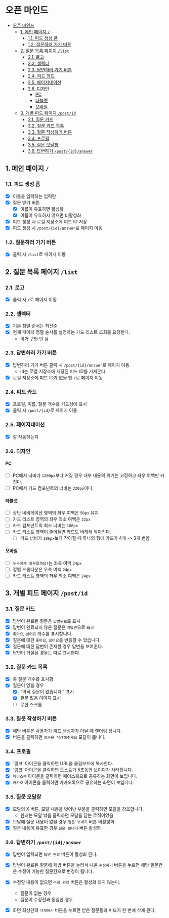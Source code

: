 # 오픈 마인드

- [오픈 마인드](#오픈-마인드)
  - [1. 메인 페이지 `/`](#1-메인-페이지-)
    - [1.1. 피드 생성 폼](#11-피드-생성-폼)
    - [1.2. 질문하러 가기 버튼](#12-질문하러-가기-버튼)
  - [2. 질문 목록 페이지 `/list`](#2-질문-목록-페이지-list)
    - [2.1. 로고](#21-로고)
    - [2.2. 셀렉터](#22-셀렉터)
    - [2.3. 답변하러 가기 버튼](#23-답변하러-가기-버튼)
    - [2.4. 피드 카드](#24-피드-카드)
    - [2.5. 페이지네이션](#25-페이지네이션)
    - [2.6. 디자인](#26-디자인)
      - [PC](#pc)
      - [타블렛](#타블렛)
      - [모바일](#모바일)
  - [3. 개별 피드 페이지 `/post/id`](#3-개별-피드-페이지-postid)
    - [3.1. 질문 카드](#31-질문-카드)
    - [3.2. 질문 카드 목록](#32-질문-카드-목록)
    - [3.3. 질문 작성하기 버튼](#33-질문-작성하기-버튼)
    - [3.4. 프로필](#34-프로필)
    - [3.5. 질문 모달창](#35-질문-모달창)
    - [3.6. 답변하기 `/post/{id}/answer`](#36-답변하기-postidanswer)

## 1. 메인 페이지 `/`

### 1.1. 피드 생성 폼

- [x] 이름을 입력하는 입력란
- [x] 질문 받기 버튼
  - [x] 이름이 유효하면 활성화
  - [x] 이름이 유효하지 않으면 비활성화
- [x] 피드 생성 시 로컬 저장소에 피드 ID 저장
- [x] 피드 생성 시 `/post/{id}/answer`로 페이지 이동

### 1.2. 질문하러 가기 버튼

- [x] 클릭 시 `/list`로 페이지 이동

## 2. 질문 목록 페이지 `/list`

### 2.1. 로고

- [x] 클릭 시 `/`로 페이지 이동

### 2.2. 셀렉터

- [x] 기본 정렬 순서는 최신순
- [x] 현재 페이지 정렬 순서를 설정하는 카드 리스트 조회를 요청한다.
  - 이거 구현 안 됨

### 2.3. 답변하러 가기 버튼

- [x] 답변하러 가기 버튼 클릭 시 `/post/{id}/answer`로 페이지 이동
  - id는 로컬 저장소에 저장된 피드 ID를 가져온다.
- [x] 로컬 저장소에 피드 ID가 없을 땐 `/`로 페이지 이동

### 2.4. 피드 카드

- [x] 프로필, 이름, 질문 개수를 카드상에 표시
- [x] 클릭 시 `/post/{id}`로 페이지 이동

### 2.5. 페이지네이션

- [x] 잘 작동하는지

### 2.6. 디자인

#### PC

- [ ] PC에서 너비가 `1200px`보다 커질 경우 내부 내용의 위기는 고정하고 좌우 여백만 커진다.
- [ ] PC에서 카드 컴포넌트의 너비는 `220px`이다.

#### 타블렛

- [ ] 상단 네비게이션 영역의 좌우 여백은 `50px` 유지
- [ ] 카드 리스트 영역의 좌우 최소 여백은 `32px`
- [ ] 카드 컴포넌트의 최소 너비는 `186px`
- [ ] 카드 리스트 영역이 줄어들면 카드도 비례해 작아진다.
  - [ ] 카드 너비가 `186px`보다 작아질 때 하나의 행에 카드가 4개 -> 3개 변함

#### 모바일

- [ ] `누구에게 질문할까요?`는 좌측 여백 `24px`
- [ ] 정렬 드롭다운은 우측 여백 `24px`
- [ ] 카드 리스트 영역의 좌우 최소 여백은 `24px`

## 3. 개별 피드 페이지 `/post/id`

### 3.1. 질문 카드

- [x] 답변이 완료된 질문은 `답변완료`로 표시
- [x] 답변이 완료되지 않은 질문은 `미답변`으로 표시
- [x] `좋아요`, `싫어요` 개수를 표시합니다.
- [x] 질문에 대한 `좋아요`, `싫어요`를 반응할 수 있습니다.
- [x] 질문에 대한 답변이 존재할 경우 답변을 보여준다.
- [x] 답변이 거절된 경우도 따로 표시한다.

### 3.2. 질문 카드 목록

- [x] 총 질문 개수를 표시함
- [x] 질문이 없을 경우
  - [x] "아직 질문이 없습니다." 표시
  - [x] 질문 없음 이미지 표시
  - [ ] 무한 스크롤

### 3.3. 질문 작성하기 버튼

- [x] 해당 버튼은 사용자가 피드 생성자가 아닐 때 렌더링 됩니다.
- [x] 버튼을 클릭하면 `질문을 작성해주세요` 모달이 뜹니다.

### 3.4. 프로필

- [x] `링크' 아이콘을 클릭하면 URL을 클립보드에 복사한다.
- [x] `링크' 아이콘을 클릭하면 토스트가 5초동안 보이다가 사라집니다.
- [x] `페이스북` 아이콘을 클릭하면 페이스북으로 공유하는 화면이 보입니다.
- [x] `카카오` 아이콘을 클릭하면 카카오톡으로 공유하는 화면이 보입니다.

### 3.5. 질문 모달창

- [x] 모달의 X 버튼, 모달 내용을 벗어난 부분을 클릭하면 모달을 강조합니다.
  - 원래는 모달 밖을 클릭하면 모달을 닫는 로직이었음
- [x] 모달에 질문 내용이 없을 경우 `질문 보내기` 버튼 비활성화
- [x] 질문 내용이 유효한 경우 `질문 보내기` 버튼 활성화

### 3.6. 답변하기 `/post/{id}/answer`

- [x] 답변이 입력되면 `답변 완료` 버튼이 활성화 된다.
- [x] 답변이 완료된 질문에 케밥 버튼을 눌러서 나온 `수정하기` 버튼을 누르면 해당 질문칸은 수정이 가능한 질문칸으로 변경이 됩니다.
- [x] 수정할 내용이 없으면 `수정 완료` 버튼은 활성화 되지 않는다.

  - 질문이 없는 경우
  - 질문이 수정전과 동일한 경우

- [x] 화면 최상단의 `삭제하기` 버튼을 누르면 받은 질문들과 피드가 한 번에 삭제 된다.
